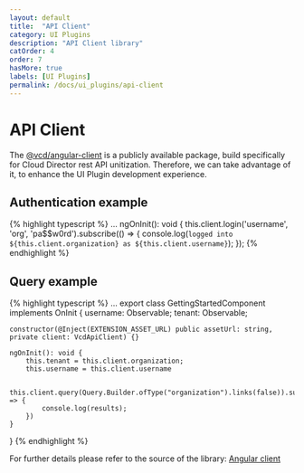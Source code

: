 ```yaml
---
layout: default
title:  "API Client"
category: UI Plugins
description: "API Client library"
catOrder: 4
order: 7
hasMore: true
labels: [UI Plugins]
permalink: /docs/ui_plugins/api-client
---
```

# API Client
The [@vcd/angular-client][api-client] is a publicly available package, build specifically for Cloud Director rest API unitization. 
Therefore, we can take advantage of it, to enhance the UI Plugin development experience.

## Authentication example

{% highlight typescript %}
...
ngOnInit(): void {
this.client.login('username', 'org', 'pa$$w0rd').subscribe(() => {
console.log(`logged into ${this.client.organization} as ${this.client.username}`);
});
{% endhighlight %}

## Query example

{% highlight typescript %}
...
export class GettingStartedComponent implements OnInit {
    username: Observable<string>;
    tenant: Observable<string>;

    constructor(@Inject(EXTENSION_ASSET_URL) public assetUrl: string, private client: VcdApiClient) {}

    ngOnInit(): void {
        this.tenant = this.client.organization;
        this.username = this.client.username
        
        this.client.query(Query.Builder.ofType("organization").links(false)).subscribe(results => {
            console.log(results);
        })
    }
}
{% endhighlight %}

For further details please refer to the source of the library: [Angular client][angular-client]

[api-client]: https://www.npmjs.com/package/@vcd/angular-client
[angular-client]: https://github.com/vmware/cloud-director-typescript-clients/tree/main/packages/angular